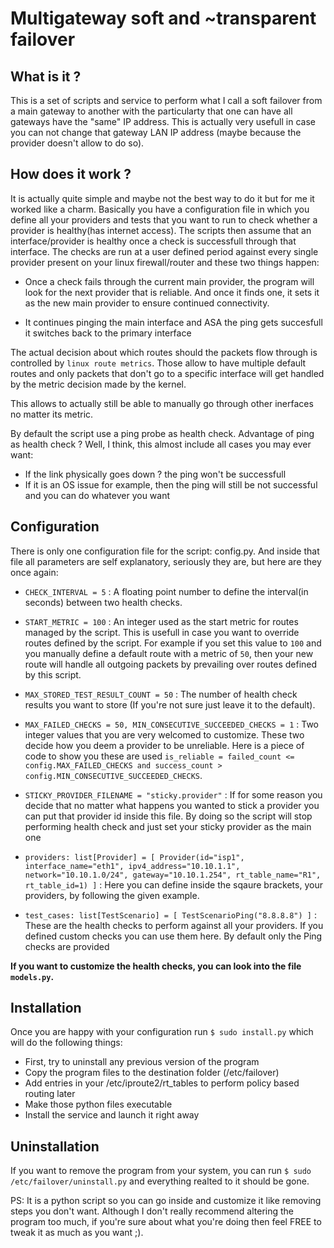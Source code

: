 # Multigateway soft and ~transparent failover

## What is it ?
This is a set of scripts and service to perform what I call a soft failover from a main gateway to another with the particularty that one can have all gateways have the "same" IP address. This is actually very usefull in case you can not change that gateway LAN IP address (maybe because the provider doesn't allow to do so).

## How does it work ?
It is actually quite simple and maybe not the best way to do it but for me it worked like a charm.
Basically you have a configuration file in which you define all your providers and tests that you want to run to check whether a provider is healthy(has internet access).
The scripts then assume that an interface/provider is healthy once a check is successfull through that interface.
The checks are run at a user defined period against every single provider present on your linux firewall/router and these two things happen:
- Once a check fails through the current main provider, the program will look for the next provider that is reliable. And once it finds one, it sets it as the new main provider to ensure continued connectivity.

- It continues pinging the main interface and ASA the ping gets succesfull it switches back to the primary interface 

The actual decision about which routes should the packets flow through is controlled by `linux route metrics`. Those allow to have multiple default routes and only packets that don't go to a specific interface will get handled by the metric decision made by the kernel.

This allows to actually still be able to manually go through other inerfaces no matter its metric.

By default the script use a ping probe as health check. Advantage of ping as health check ? Well, I think, this almost include all cases you may ever want:
- If the link physically goes down ? the ping won't be successfull
- If it is an OS issue for example, then the ping will still be not successful and you can do whatever you want

## Configuration
There is only one configuration file for the script: config.py.
And inside that file all parameters are self explanatory, seriously they are, but here are they once again:

- `CHECK_INTERVAL = 5` : A floating point number to define the interval(in seconds) between two health checks.

- `START_METRIC = 100` : An integer used as the start metric for routes managed by the script. This is usefull in case you want to override routes defined by the script. For example if you set this value to `100` and you manually define a default route with a metric of `50`, then your new route will handle all outgoing packets by prevailing over routes defined by this script.


- `MAX_STORED_TEST_RESULT_COUNT = 50` : The number of health check results you want to store (If you're not sure just leave it to the default).

- `MAX_FAILED_CHECKS = 50, MIN_CONSECUTIVE_SUCCEEDED_CHECKS = 1` : Two integer values that you are very welcomed to customize. These two decide how you deem a provider to be unreliable. Here is a piece of code to show you these are used `is_reliable = failed_count <= config.MAX_FAILED_CHECKS and success_count > config.MIN_CONSECUTIVE_SUCCEEDED_CHECKS`.

- `STICKY_PROVIDER_FILENAME = "sticky.provider"` : If for some reason you decide that no matter what happens you wanted to stick a provider you can put that provider id inside this file. By doing so the script will stop performing health check and just set your sticky provider as the main one 

- `providers: list[Provider] = [ Provider(id="isp1", interface_name="eth1", ipv4_address="10.10.1.1", network="10.10.1.0/24", gateway="10.10.1.254", rt_table_name="R1", rt_table_id=1) ]` : Here you can define inside the sqaure brackets, your providers, by following the given example.

- `test_cases: list[TestScenario] = [ TestScenarioPing("8.8.8.8") ]` : These are the health checks to perform against all your providers. If you defined custom checks you can use them here. By default only the Ping checks are provided


**If you want to customize the health checks, you can look into the file `models.py`.**

## Installation
Once you are happy with your configuration run `$ sudo install.py` which will do the following things:
- First, try to uninstall any previous version of the program
- Copy the program files to the destination folder (/etc/failover)
- Add entries in your /etc/iproute2/rt_tables to perform policy based routing later
- Make those python files executable
- Install the service and launch it right away


## Uninstallation
If you want to remove the program from your system, you can run `$ sudo /etc/failover/uninstall.py` and everything realted to it should be gone.

PS: It is a python script so you can go inside and customize it like removing steps you don't want. Although I don't really recommend altering the program too much, if you're sure about what you're doing then feel FREE to tweak it as much as you want ;).
